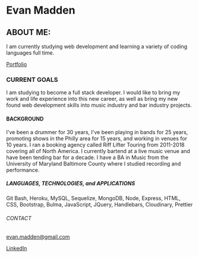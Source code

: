 # Evan Madden

## ABOUT ME:
I am currently studying web development and learning a variety of coding languages full time. 

[Portfolio](https://evmad.github.io/portfolio-one/)



### CURRENT GOALS

I am studying to become a full stack developer. I would like to bring my work and life experience into this new career, as well as bring my new found web development skills into music industry and bar industry projects.

#### BACKGROUND

I've been a drummer for 30 years, I've been playing in bands for 25 years, promoting shows in the Philly area for 15 years, and working in venues for 10 years. I ran a booking agency called Riff Lifter Touring from 2011-2018 covering all of North America. I currently bartend at a live music venue and have been tending bar for a decade. I have a BA in Music from the University of Maryland Baltimore County where I studied recording and performance.

##### LANGUAGES, TECHNOLOGIES, and APPLICATIONS

Git Bash, Heroku, MySQL, Sequelize, MongoDB, Node, Express, HTML, CSS, Bootstrap, Bulma, JavaScript, JQuery, Handlebars, Cloudinary, Prettier

###### CONTACT

evan.madden@gmail.com

[LinkedIn](https://www.linkedin.com/in/evan-madden-923474211/)

